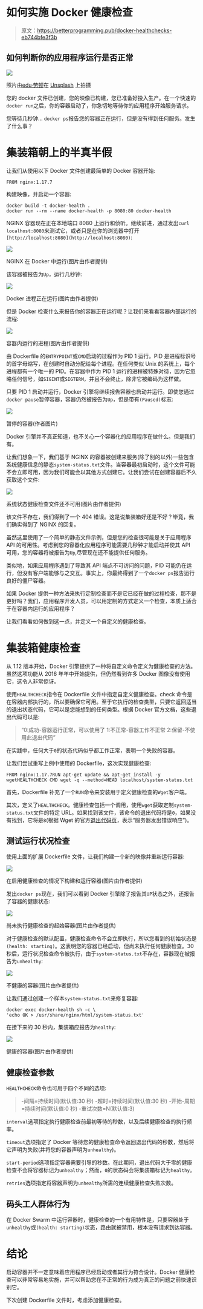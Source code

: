 # 如何实施 Docker 健康检查

> 原文：<https://betterprogramming.pub/docker-healthchecks-eb744bfe3f3b>

## 如何判断你的应用程序运行是否正常

![](img/6ce7e49805d56389c70aa88340d365da.png)

照片由[edu·劳顿](https://unsplash.com/@edulauton?utm_source=unsplash&utm_medium=referral&utm_content=creditCopyText)在 [Unsplash](https://unsplash.com/s/photos/happy?utm_source=unsplash&utm_medium=referral&utm_content=creditCopyText) 上拍摄

您的 docker 文件已创建，您的映像已构建，您已准备好投入生产。在一个快速的`docker run`之后，你的容器启动了，你急切地等待你的应用程序开始服务请求。

您等待几秒钟… `docker ps`报告您的容器正在运行，但是没有得到任何服务。发生了什么事？

# 集装箱朝上的半真半假

让我们从使用以下 Docker 文件创建最简单的 Docker 容器开始:

```
FROM nginx:1.17.7
```

构建映像，并启动一个容器:

```
docker build -t docker-health .
docker run --rm --name docker-health -p 8080:80 docker-health
```

NGINX 容器现在正在本地端口 8080 上运行和侦听。继续前进，通过发出`curl localhost:8080`来测试它，或者只是在你的浏览器中打开`[http://localhost:8080](http://localhost:8080)`:

![](img/7c842f478800826e7bce4324fa6ad79e.png)

NGINX 在 Docker 中运行(图片由作者提供)

该容器被报告为`Up`，运行几秒钟:

![](img/0d449a2371244acb4dba24a3ca3ef915.png)

Docker 进程正在运行(图片由作者提供)

但是 Docker 检查什么来报告你的容器正在运行呢？让我们来看看容器内部运行的流程:

![](img/d8051adda1719084063f2fb40ef249d0.png)

容器内运行的进程(图片由作者提供)

由 Dockerfile 的`ENTRYPOINT`或`CMD`启动的过程作为
PID 1 运行。PID 是进程标识号的首字母缩写，在创建时自动分配给每个进程。在任何类似 Unix 的系统上，每个进程都有一个唯一的 PID。在容器中作为 PID 1 运行的进程被特殊对待，因为它忽略任何信号，如`SIGINT`或`SIGTERM`，并且不会终止，除非它被编码为这样做。

只要 PID 1 启动并运行，Docker 引擎将继续报告容器也启动并运行。即使您通过`docker pause`暂停容器，容器仍然被报告为`Up`，但是带有`(Paused)`标志:

![](img/77d7f9c2cefcae4a32157ce63f267fd0.png)

暂停的容器(作者图片)

Docker 引擎并不真正知道，也不关心一个容器化的应用程序在做什么。但是我们有。

让我们想象一下，我们基于 NGINX 的容器被创建来服务(除了别的以外)一些包含系统健康信息的静态`system-status.txt`文件。当容器最初启动时，这个文件可能不会立即可用，因为我们可能会以其他方式创建它。让我们尝试在创建容器后不久获取这个文件:

![](img/cfeb9ba52291831dec86277efda5c5ec.png)

系统状态健康检查文件还不可用(图片由作者提供)

该文件不存在，我们得到了一个 404 错误。这是说集装箱好还是不好？毕竟，我们确实得到了 NGINX 的回复。

虽然这里使用了一个简单的静态文件示例，但是您的检查很可能是关于应用程序 API 的可用性。考虑到您的容器化应用程序可能需要几秒钟才能启动并使其 API 可用，您的容器将被报告为`Up`,尽管现在还不能提供任何服务。

类似地，如果应用程序遇到了导致其 API 端点不可访问的问题，PID 可能仍在运行，但没有客户端能够与之交互。事实上，你最终得到了一个`docker ps`报告运行良好的僵尸容器。

如果 Docker 提供一种方法来执行定制检查而不是它已经在做的过程检查，那不是更好吗？我们，应用程序开发人员，可以用定制的方式定义一个检查，本质上适合于在容器内运行的应用程序？

让我们看看如何做到这一点，并定义一个自定义的健康检查。

# 集装箱健康检查

从 1.12 版本开始，Docker 引擎提供了一种将自定义命令定义为健康检查的方法。虽然这项功能从 2016 年年中开始提供，但仍然看到许多 Docker 图像没有使用它，这令人非常惊讶。

使用`HEALTHCHECK`指令在 Dockerfile 文件中指定自定义健康检查。check 命令是在容器内部执行的，所以要确保它可用。至于它执行的检查类型，只要它返回适当的退出状态代码，它可以是您能想到的任何类型。根据 Docker 官方文档，这些退出代码可以是:

> “0:成功-容器运行正常，可以使用了
> 1:不正常-容器工作不正常
> 2:保留-不使用此退出代码”

在实践中，任何大于`0`的状态代码似乎都工作正常，表明一个失败的容器。

让我们尝试重写上例中使用的 Dockerfile，这次实现健康检查:

```
FROM nginx:1.17.7RUN apt-get update && apt-get install -y wgetHEALTHCHECK CMD wget -q --method=HEAD localhost/system-status.txt
```

首先，Dockerfile 补充了一个`RUN`命令来安装用于定义健康检查的`Wget`客户端。

其次，定义了`HEALTHCHECK`。健康检查包括一个调用，使用`wget`获取定制`system-status.txt`文件的特定 URL。如果找到该文件，该命令的退出代码将是`0`，如果没有找到，它将是`8`(根据 Wget 的官方[退出代码页](https://www.gnu.org/software/wget/manual/html_node/Exit-Status.html)，表示“服务器发出错误响应”)。

## 测试运行状况检查

使用上面的扩展 Dockerfile 文件，让我们构建一个新的映像并重新运行容器:

![](img/af6e004a401e2eb58ca0879321aaacf1.png)

在启用健康检查的情况下构建和运行容器(图片由作者提供)

发出`docker ps`现在，我们可以看到 Docker 引擎除了报告其`UP`状态之外，还报告了容器的健康状态:

![](img/318011ffda78a9165e397300e6c8d656.png)

尚未执行健康检查的起始容器(图片由作者提供)

对于健康检查的默认配置，健康检查命令不会立即执行，所以您看到的初始状态是`(health: starting)`。这表明您的容器已经启动，但尚未执行任何健康检查。30 秒后，运行状况检查命令被执行，由于`system-status.txt`不存在，容器现在被报告为`unhealthy`:

![](img/d5f13c399ec10f70b046528acb4f5021.png)

不健康的容器(图片由作者提供)

让我们通过创建一个样本`system-status.txt`来修复容器:

```
docker exec docker-health sh -c \
'echo OK > /usr/share/nginx/html/system-status.txt'
```

在接下来的 30 秒内，集装箱应报告为`healthy`:

![](img/d8a0e85382ccd851b94398f0985fe516.png)

健康的容器(图片由作者提供)

## 健康检查参数

`HEALTHCHECK`命令也可用于四个不同的选项:

> -间隔=持续时间(默认值:30 秒)
> -超时=持续时间(默认值:30 秒)
> -开始-周期=持续时间(默认值:0 秒)
> -重试次数=N(默认值:3)

`interval`选项指定执行健康检查前最初等待的秒数，以及后续健康检查的执行频率。

`timeout`选项指定了 Docker 等待您的健康检查命令返回退出代码的秒数，然后将它声明为失败(并将您的容器声明为`unhealthy`)。

`start-period`选项指定容器需要引导的秒数。在此期间，退出代码大于零的健康检查不会将容器标记为`unhealthy`；然而，`0`的状态码会将集装箱标记为`healthy`。

`retries`选项指定将容器声明为`unhealthy`所需的连续健康检查失败次数。

## 码头工人群体行为

在 Docker Swarm 中运行容器时，健康检查的一个有用特性是，只要容器处于`unhealthy`或`(health: starting)`状态，路由就被禁用，根本没有请求到达容器。

# 结论

启动容器并不一定意味着应用程序已经启动或者其行为符合设计。Docker 健康检查可以非常容易地实施，并可以帮助您在不正常的行为成为真正的问题之前快速识别它。

下次创建 Dockerfile 文件时，考虑添加健康检查。